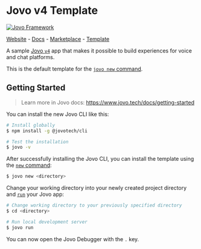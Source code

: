 # Jovo v4 Template

[![Jovo Framework](https://v4.jovo.tech/img/github-header.png)](https://v4.jovo.tech)

<p>
<a href="https://v4.jovo.tech" target="_blank">Website</a> -  <a href="https://v4.jovo.tech/docs" target="_blank">Docs</a> - <a href="https://v4.jovo.tech/marketplace" target="_blank">Marketplace</a> - <a href="https://github.com/jovotech/jovo-v4-template" target="_blank">Template</a>   
</p>

A sample [Jovo `v4`](https://www.jovo.tech) app that makes it possible to build experiences for voice and chat platforms.

This is the default template for the [`jovo new` command](https://www.jovo.tech/docs/new-command).

## Getting Started

> Learn more in Jovo docs: https://www.jovo.tech/docs/getting-started

You can install the new Jovo CLI like this:

```sh
# Install globally
$ npm install -g @jovotech/cli

# Test the installation
$ jovo -v
```

After successfully installing the Jovo CLI, you can install the template using the [`new` command](https://www.jovo.tech/docs/new-command):

```sh
$ jovo new <directory>
```

Change your working directory into your newly created project directory and [`run`](https://www.jovo.tech/docs/run-command) your Jovo app:

```sh
# Change working directory to your previously specified directory
$ cd <directory>

# Run local development server
$ jovo run
```

You can now open the Jovo Debugger with the `.` key.
